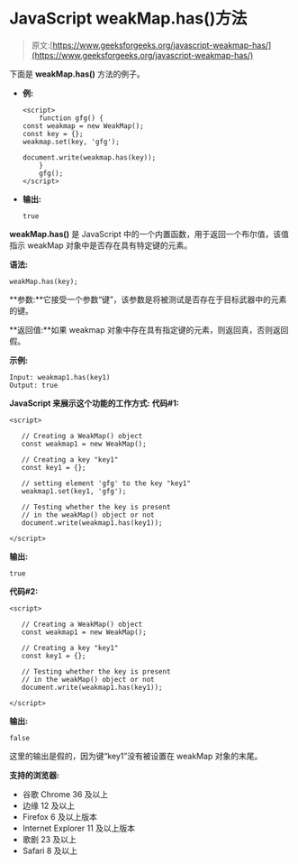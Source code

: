 # JavaScript weakMap.has()方法

> 原文:[https://www.geeksforgeeks.org/javascript-weakmap-has/](https://www.geeksforgeeks.org/javascript-weakmap-has/)

下面是 **weakMap.has()** 方法的例子。

*   **例:**

    ```
    <script> 
        function gfg() { 
    const weakmap = new WeakMap(); 
    const key = {}; 
    weakmap.set(key, 'gfg'); 

    document.write(weakmap.has(key)); 
        } 
        gfg(); 
    </script> 
    ```

*   **输出:**

    ```
    true
    ```

**weakMap.has()** 是 JavaScript 中的一个内置函数，用于返回一个布尔值，该值指示 weakMap 对象中是否存在具有特定键的元素。

**语法:**

```
weakMap.has(key);
```

**参数:**它接受一个参数“键”，该参数是将被测试是否存在于目标武器中的元素的键。

**返回值:**如果 weakmap 对象中存在具有指定键的元素，则返回真，否则返回假。

**示例:**

```
Input: weakmap1.has(key1)
Output: true

```

**JavaScript 来展示这个功能的工作方式:**
**代码#1:**

```
<script>

   // Creating a WeakMap() object
   const weakmap1 = new WeakMap();

   // Creating a key "key1"
   const key1 = {};

   // setting element 'gfg' to the key "key1"
   weakmap1.set(key1, 'gfg');

   // Testing whether the key is present 
   // in the weakMap() object or not
   document.write(weakmap1.has(key1));

</script>
```

**输出:**

```
true
```

**代码#2:**

```
<script>

   // Creating a WeakMap() object
   const weakmap1 = new WeakMap();

   // Creating a key "key1"
   const key1 = {};

   // Testing whether the key is present 
   // in the weakMap() object or not
   document.write(weakmap1.has(key1));

</script>
```

**输出:**

```
false
```

这里的输出是假的，因为键“key1”没有被设置在 weakMap 对象的末尾。

**支持的浏览器:**

*   谷歌 Chrome 36 及以上
*   边缘 12 及以上
*   Firefox 6 及以上版本
*   Internet Explorer 11 及以上版本
*   歌剧 23 及以上
*   Safari 8 及以上